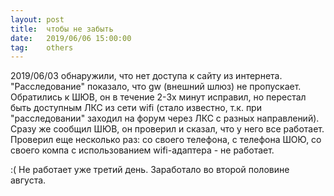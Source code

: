 ```yaml
---
layout: post
title:  чтобы не забыть
date:   2019/06/06 15:00:00
tag:    others
---
```



2019/06/03 обнаружили, что нет доступа к сайту из интернета.
"Расследование" показало, что gw (внешний шлюз) не пропускает.
Обратились к ШЮВ, он в течение 2-3х минут исправил, но перестал
быть доступным ЛКС из сети wifi (стало известно, т.к. при 
"расследовании" заходил на форум через ЛКС с разных направлений).
Сразу же сообщил ШЮВ, он проверил и сказал, что у него все работает.
Проверил еще несколько раз: со своего телефона, с телефона ШОЮ,
со своего компа с использованием wifi-адаптера - не работает.

:( Не работает уже третий день.
Заработало во второй половине августа.

